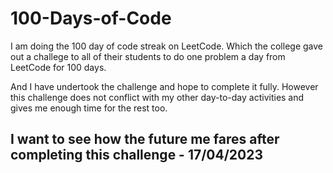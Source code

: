 # 100-Days-of-Code
I am doing the 100 day of code streak on LeetCode. 
Which the college gave out a challege to all of their students to do one problem a day from LeetCode for 100 days.

And I have undertook the challenge and hope to complete it fully.
However this challenge does not conflict with my other day-to-day activities and gives me enough time for the rest too.

I want to see how the future me fares after completing this challenge
                                               - 17/04/2023
--------------------------------------------------------------------------------------------------------------------------------------------

